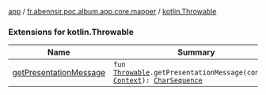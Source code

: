 [app](../../index.md) / [fr.abennsir.poc.album.app.core.mapper](../index.md) / [kotlin.Throwable](./index.md)

### Extensions for kotlin.Throwable

| Name | Summary |
|---|---|
| [getPresentationMessage](get-presentation-message.md) | `fun `[`Throwable`](https://kotlinlang.org/api/latest/jvm/stdlib/kotlin/-throwable/index.html)`.getPresentationMessage(context: `[`Context`](https://developer.android.com/reference/android/content/Context.html)`): `[`CharSequence`](https://kotlinlang.org/api/latest/jvm/stdlib/kotlin/-char-sequence/index.html) |

